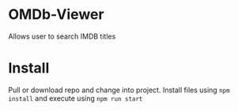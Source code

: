 # OMDb-Viewer
Allows user to search IMDB titles

# Install
Pull or download repo and change into project.  Install files using `npm install` and execute using `npm run start`

